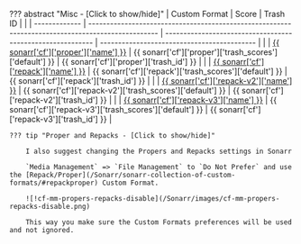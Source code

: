 ??? abstract "Misc - [Click to show/hide]"
    | Custom Format | Score                                                                                             | Trash ID                                                   |                                             |
    | ------------- | ------------------------------------------------------------------------------------------------- | ---------------------------------------------------------- | ------------------------------------------- |
    |               | [{{ sonarr['cf']['proper']['name'] }}](/Sonarr/sonarr-collection-of-custom-formats/#proper)       | {{ sonarr['cf']['proper']['trash_scores']['default'] }}    | {{ sonarr['cf']['proper']['trash_id'] }}    |
    |               | [{{ sonarr['cf']['repack']['name'] }}](/Sonarr/sonarr-collection-of-custom-formats/#repack)       | {{ sonarr['cf']['repack']['trash_scores']['default'] }}    | {{ sonarr['cf']['repack']['trash_id'] }}    |
    |               | [{{ sonarr['cf']['repack-v2']['name'] }}](/Sonarr/sonarr-collection-of-custom-formats/#repack-v2) | {{ sonarr['cf']['repack-v2']['trash_scores']['default'] }} | {{ sonarr['cf']['repack-v2']['trash_id'] }} |
    |               | [{{ sonarr['cf']['repack-v3']['name'] }}](/Sonarr/sonarr-collection-of-custom-formats/#repack-v3) | {{ sonarr['cf']['repack-v3']['trash_scores']['default'] }} | {{ sonarr['cf']['repack-v3']['trash_id'] }} |

    ??? tip "Proper and Repacks - [Click to show/hide]"

        I also suggest changing the Propers and Repacks settings in Sonarr

        `Media Management` => `File Management` to `Do Not Prefer` and use the [Repack/Proper](/Sonarr/sonarr-collection-of-custom-formats/#repackproper) Custom Format.

        ![!cf-mm-propers-repacks-disable](/Sonarr/images/cf-mm-propers-repacks-disable.png)

        This way you make sure the Custom Formats preferences will be used and not ignored.

